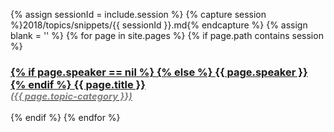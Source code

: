 {% assign sessionId = include.session %}
{% capture session %}2018/topics/snippets/{{ sessionId }}.md{% endcapture %}
{% assign blank = '' %}
  {% for page in site.pages %}
      {% if page.path contains session %}
      <h3>
        <a href="/2018/topics/#{{ page.id }}">
          {% if page.speaker == nil %}
          {% else %}
             <span class="name"> {{ page.speaker }}</span> <br />
          {% endif %}
          {{ page.title  }}
          <div style="font-size:11pt;color:grey"><i>({{ page.topic-category }})</i></div>
        </a>
      </h3>
        {% endif %}
  {% endfor %}
